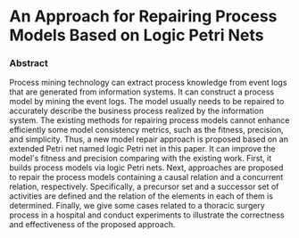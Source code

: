# An Approach for Repairing Process Models Based on Logic Petri Nets

### Abstract 
Process mining technology can extract process knowledge from event logs that are generated from information systems. It can construct a process model by mining the event logs. The model usually needs to be repaired to accurately describe the business process realized by the information system. The existing methods for repairing process models cannot enhance efficiently some model consistency metrics, such as the fitness, precision, and simplicity. Thus, a new model repair approach is proposed based on an extended Petri net named logic Petri net in this paper. It can improve the model's fitness and precision comparing with the existing work. First, it builds process models via logic Petri nets. Next, approaches are proposed to repair the process models containing a causal relation and a concurrent relation, respectively. Specifically, a precursor set and a successor set of activities are defined and the relation of the elements in each of them is determined. Finally, we give some cases related to a thoracic surgery process in a hospital and conduct experiments to illustrate the correctness and effectiveness of the proposed approach.


